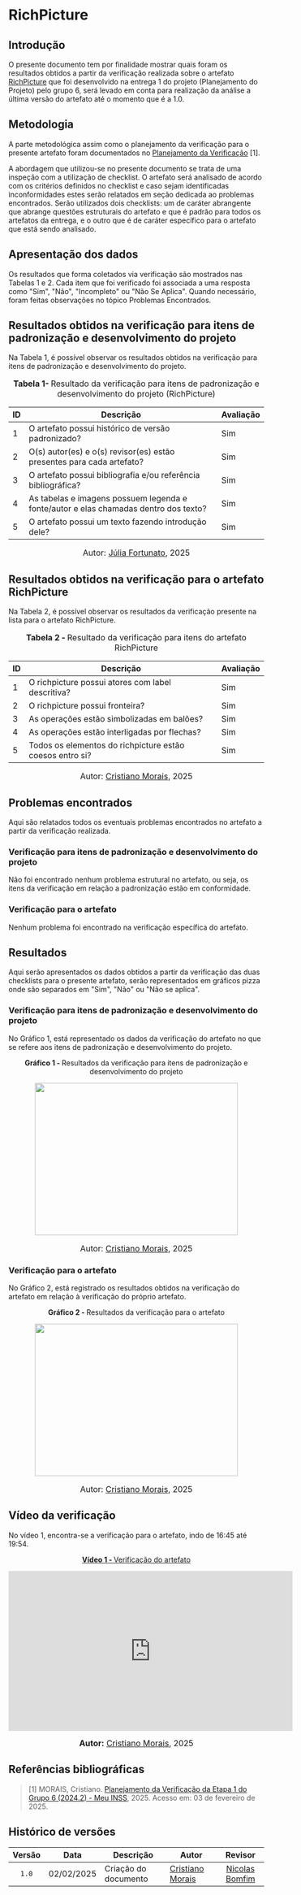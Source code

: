 # RichPicture

## Introdução

O presente documento tem por finalidade mostrar quais foram os resultados obtidos a partir da verificação realizada sobre o artefato [RichPicture](https://requisitos-de-software.github.io/2024.2-MeuINSS/planejamento_do_projeto/rich-picture/) que foi desenvolvido na entrega 1 do projeto (Planejamento do Projeto) pelo grupo 6, será levado em conta para realização da análise a última versão do artefato até o momento que é a 1.0.

## Metodologia

A parte metodológica assim como o planejamento da verificação para o presente artefato foram documentados no [Planejamento da Verificação](https://requisitos-de-software.github.io/2024.2-MeuINSS/verificacao/Grupo6/Entrega%201/Planejamento%20da%20Verifica%C3%A7%C3%A3o/) [1].

A abordagem que utilizou-se no presente documento se trata de uma inspeção com a utilização de checklist. O artefato será analisado de acordo com os critérios definidos no checklist e caso sejam identificadas inconformidades estes serão relatados em seção dedicada ao problemas encontrados. Serão utilizados dois checklists: um de caráter abrangente que abrange questões estruturais do artefato e que é padrão para todos os artefatos da entrega, e o outro que é de caráter específico para o artefato que está sendo analisado.


## Apresentação dos dados
Os resultados que forma coletados via verificação são mostrados nas Tabelas 1 e 2. Cada item que foi verificado foi associada a uma resposta como "Sim", "Não", "Incompleto" ou "Não Se Aplica". Quando necessário, foram feitas observações no tópico Problemas Encontrados.

## Resultados obtidos na verificação para itens de padronização e desenvolvimento do projeto

Na Tabela 1, é possível observar os resultados obtidos na verificação para itens de padronização e desenvolvimento do projeto.


<div align="center">
<font size="3"><p style="text-align: center"><b>Tabela 1- </b> Resultado da verificação para itens de padronização e desenvolvimento do projeto (RichPicture)</p></font>

<table>
  <thead>
    <tr>
      <th>ID</th>
      <th>Descrição</th>
      <th>Avaliação</th>
    </tr>
  </thead>
  <tbody>
   <tr>
      <td>1</td>
      <td>O artefato possui histórico de versão padronizado?</td>
      <td>Sim</td>
    </tr>
    <tr>
      <td>2</td>
      <td>O(s) autor(es) e o(s) revisor(es) estão presentes para cada artefato?</td>
      <td>Sim</td>
    </tr>
    <tr>
      <td>3</td>
      <td>O artefato possui bibliografia e/ou referência bibliográfica?</td>
      <td>Sim</td>
    </tr>
    <tr>
      <td>4</td>
      <td>As tabelas e imagens possuem legenda e fonte/autor e elas chamadas dentro dos texto?</td>
      <td>Sim</td>
    </tr>
    <tr>
      <td>5</td>
      <td>O artefato possui um texto fazendo introdução dele?</td>
      <td>Sim</td>
    </tr>
  </tbody>
</table>

<font size="3"><p style="text-align: center">Autor: <a href="https://github.com/julia-fortunato">Júlia Fortunato</a>, 2025</p></font>
</div>

## Resultados obtidos na verificação para o artefato RichPicture

Na Tabela 2, é possível observar os resultados da verificação presente na lista para o artefato RichPicture.

<div align="center">
<font size="3"><p style="text-align: center"><b>Tabela 2 - </b> Resultado da verificação para itens do artefato RichPicture</p></font>

<table>
  <thead>
    <tr>
      <th>ID</th>
      <th>Descrição</th>
      <th>Avaliação</th>
    </tr>
  </thead>
  <tbody>
   <tr>
      <td>1</td>
      <td>O richpicture possui atores com label descritiva?</td>
      <td>Sim</td>
    </tr>
    <tr>
      <td>2</td>
      <td>O richpicture possui fronteira?</td>
      <td>Sim</td>
    </tr>
    <tr>
      <td>3</td>
      <td>As operações estão simbolizadas em balões?</td>
      <td>Sim</td>
    </tr>
    <tr>
      <td>4</td>
      <td>As operações estão interligadas por flechas?</td>
      <td>Sim</td>
    </tr>
    <tr>
      <td>5</td>
      <td>Todos os elementos do richpicture estão coesos entro si?</td>
      <td>Sim</td>
    </tr>
  </tbody>
</table>

<font size="3"><p style="text-align: center">Autor: <a href="https://github.com/CristianoMoraiss">Cristiano Morais</a>, 2025</p></font>
</div>

## Problemas encontrados

Aqui são relatados todos os eventuais problemas encontrados no artefato a partir da verificação realizada.

### Verificação para itens de padronização e desenvolvimento do projeto

Não foi encontrado nenhum problema estrutural no artefato, ou seja, os itens da verificação em relação a padronização estão em conformidade.

### Verificação para o artefato 

Nenhum problema foi encontrado na verificação específica do artefato.

## Resultados

Aqui serão apresentados os dados obtidos a partir da verificação das duas checklists para o presente artefato, serão representados em gráficos pizza onde são separados em "Sim", "Não" ou "Não se aplica".

### Verificação para itens de padronização e desenvolvimento do projeto

No Gráfico 1, está representado os dados da verificação do artefato no que se refere aos itens de padronização e desenvolvimento do projeto.

<div align="center">
  <p><b>Gráfico 1 - </b> Resultados da verificação para itens de padronização e desenvolvimento do projeto</p>

   <img src="../imagens/ucgeral.png" width="400" height="300">
    <font size="3"><p style="text-align: center">Autor: <a href="https://github.com/CristianoMoraiss">Cristiano Morais</a>, 2025</p></font>
</div>

### Verificação para o artefato 

No Gráfico 2, está registrado os resultados obtidos na verificação do artefato em relação à verificação do próprio artefato.

<div align="center">
  <p><b>Gráfico 2 - </b> Resultados da verificação para o artefato </p>
    <img src="../imagens/ucgeral.png" width="400" height="300">
    <font size="3"><p style="text-align: center">Autor: <a href="https://github.com/CristianoMoraiss">Cristiano Morais</a>, 2025</p></font>

</div>

## Vídeo da verificação

No vídeo 1, encontra-se a verificação para o artefato, indo de 16:45 até 19:54.

<div align="center">

<p style="text-align: center"><a href="https://www.youtube.com/watch?v=fCcmxlPVUcI" target="blanket"><b>Vídeo 1 - </b> Verificação do artefato</a></p>

<iframe width="560" height="315" src="https://www.youtube.com/embed/fCcmxlPVUcI" title="YouTube video player" frameborder="0" allow="accelerometer; autoplay; clipboard-write; encrypted-media; gyroscope; picture-in-picture; web-share" referrerpolicy="strict-origin-when-cross-origin" allowfullscreen></iframe>

<font size="3"><p style="text-align: center"><b>Autor:</b> <a href="https://github.com/CristianoMoraiss">Cristiano Morais</a>, 2025</p></font>

</div>

## Referências bibliográficas

> [1] MORAIS, Cristiano. [Planejamento da Verificação da Etapa 1 do Grupo 6 (2024.2) - Meu INSS](https://requisitos-de-software.github.io/2024.2-MeuINSS/verificacao/Grupo6/Entrega%201/Planejamento%20da%20Verifica%C3%A7%C3%A3o/), 2025. Acesso em: 03 de fevereiro de 2025.


## Histórico de versões

| Versão | Data   | Descrição     | Autor     |  Revisor        |
| :----: | ------ | ------------- | --------- | :-------------: |
| `1.0`  | 02/02/2025 | Criação do documento  | [Cristiano Morais](https://github.com/CristianoMoraiss) |  [Nicolas Bomfim](https://github.com/nickgehjk) |


